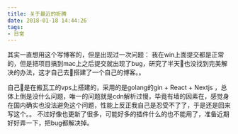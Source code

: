 ```yaml
---
title: 关于最近的折腾
date: 2018-01-18 14:44:26
tags:
- 日常
---
```


其实一直想用这个写博客的，但是出现过一次问题：
  我在win上面提交都是正常的，但是把项目搞到mac上之后提交就出现了bug，研究了半天也没找到完美解决的办法，这才自己去搭建了一个自己的博客。。
  <!--more-->

自己是在搬瓦工的vps上搭建的，采用的是golang的gin + React + Nextjs ，总体上倒是没什么问题，唯一的问题就是cdn解析过慢，毕竟有墙的因素在，感觉身在国内确实也没法避免这个问题，性能上反正我自己是忍受不了了，于是还是回来写这个。。 不过好像也更新了很多，可能好多的插件什么的也不能用了，准备近期好好弄一下，把bug都解决掉。